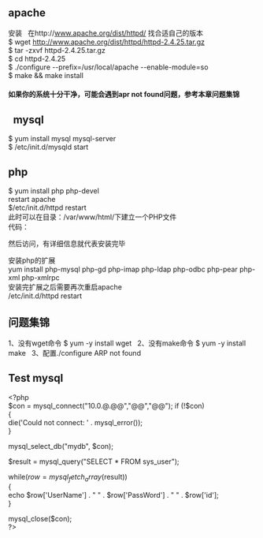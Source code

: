 apache
---
安装   
在http://www.apache.org/dist/httpd/ 找合适自己的版本    
$ wget http://www.apache.org/dist/httpd/httpd-2.4.25.tar.gz  
$ tar -zxvf httpd-2.4.25.tar.gz  
$ cd httpd-2.4.25  
$ ./configure --prefix=/usr/local/apache --enable-module=so   
$ make && make install   
#### 如果你的系统十分干净，可能会遇到apr not found问题，参考本章问题集锦
  
mysql
--
$ yum install mysql mysql-server  
$ /etc/init.d/mysqld start  
 
php
--
$ yum install php php-devel  
restart apache   
$/etc/init.d/httpd restart  
此时可以在目录：/var/www/html/下建立一个PHP文件  
代码：  
<?php phpinfo(); ?>  
然后访问，有详细信息就代表安装完毕  
 
安装php的扩展  
yum install php-mysql php-gd php-imap php-ldap php-odbc php-pear php-xml php-xmlrpc  
安装完扩展之后需要再次重启apache    
/etc/init.d/httpd restart  
 
问题集锦
--
1、没有wget命令  $ yum -y install wget  
2、没有make命令  $ yum -y install make  
3、配置./configure ARP not found  
 

Test mysql
--
\<?php  
$con = mysql_connect("10.0.@.@@","@@","@@");  
if (!$con)  
  {  
  die('Could not connect: ' . mysql_error());  
  }   
   
mysql_select_db("mydb", $con);  
   
$result = mysql_query("SELECT * FROM sys_user");  
   
while($row = mysql_fetch_array($result))  
  {  
  echo $row['UserName'] . " " . $row['PassWord'] . " " . $row['id'];  
  }  
   
mysql_close($con);  
\?>

